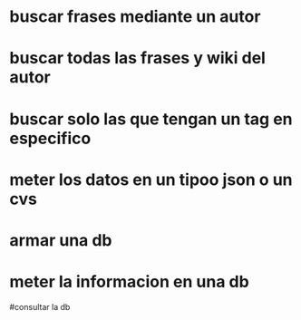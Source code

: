 # buscar frases mediante un autor
# buscar todas las frases y wiki del autor
# buscar solo las que tengan un tag en especifico 
# meter los datos en un tipoo json o un cvs
# armar una db
# meter la informacion en una db 
#consultar la db 
